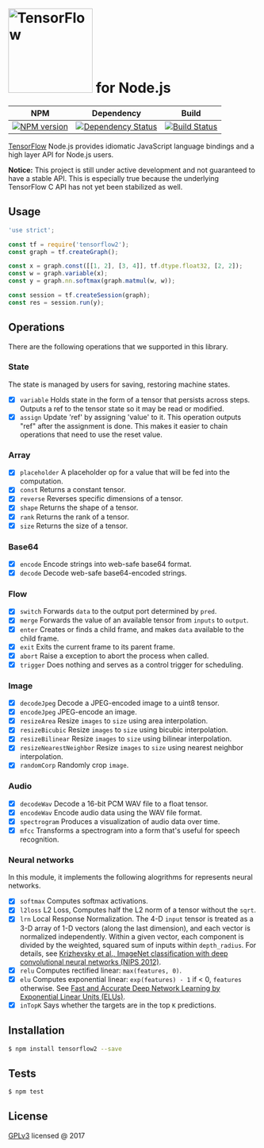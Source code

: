 # <img alt="TensorFlow" src="https://www.tensorflow.org/images/tf_logo_transp.png" width="170"/> for Node.js

| NPM | Dependency | Build |
|-----|------------|-------|
|[![NPM version][npm-image]][npm-url]|[![Dependency Status][david-image]][david-url]|[![Build Status][travis-image]][travis-url]|

[npm-image]: https://img.shields.io/npm/v/tensorflow2.svg?style=flat-square
[npm-url]: https://npmjs.org/package/tensorflow2
[travis-image]: https://img.shields.io/travis/yorkie/tensorflow-nodejs.svg?style=flat-square
[travis-url]: https://travis-ci.org/yorkie/tensorflow-nodejs
[david-image]: http://img.shields.io/david/yorkie/tensorflow-nodejs.svg?style=flat-square
[david-url]: https://david-dm.org/yorkie/tensorflow-nodejs

[TensorFlow](http://tensorflow.org) Node.js provides idiomatic JavaScript language
bindings and a high layer API for Node.js users.

**Notice:** This project is still under active development and not guaranteed to have a
stable API. This is especially true because the underlying TensorFlow C API has not yet
been stabilized as well.

## Usage

```js
'use strict';

const tf = require('tensorflow2');
const graph = tf.createGraph();

const x = graph.const([[1, 2], [3, 4]], tf.dtype.float32, [2, 2]);
const w = graph.variable(x);
const y = graph.nn.softmax(graph.matmul(w, w));

const session = tf.createSession(graph);
const res = session.run(y);
```

## Operations

There are the following operations that we supported in this library.

### State

The state is managed by users for saving, restoring machine states.

- [x] `variable` Holds state in the form of a tensor that persists across steps. Outputs a ref to the tensor state so it may be read or modified.
- [x] `assign` Update 'ref' by assigning 'value' to it. This operation outputs "ref" after the assignment is done. This makes it easier to chain operations that need to use the reset value.

### Array

- [x] `placeholder` A placeholder op for a value that will be fed into the computation.
- [x] `const` Returns a constant tensor.
- [x] `reverse` Reverses specific dimensions of a tensor.
- [x] `shape` Returns the shape of a tensor.
- [x] `rank` Returns the rank of a tensor.
- [x] `size` Returns the size of a tensor.

### Base64

- [x] `encode` Encode strings into web-safe base64 format.
- [x] `decode` Decode web-safe base64-encoded strings.

### Flow

- [x] `switch` Forwards `data` to the output port determined by `pred`.
- [x] `merge` Forwards the value of an available tensor from `inputs` to `output`.
- [x] `enter` Creates or finds a child frame, and makes `data` available to the child frame.
- [x] `exit` Exits the current frame to its parent frame.
- [x] `abort` Raise a exception to abort the process when called.
- [x] `trigger` Does nothing and serves as a control trigger for scheduling.

### Image

- [x] `decodeJpeg` Decode a JPEG-encoded image to a uint8 tensor.
- [x] `encodeJpeg` JPEG-encode an image.
- [x] `resizeArea` Resize `images` to `size` using area interpolation.
- [x] `resizeBicubic` Resize `images` to `size` using bicubic interpolation.
- [x] `resizeBilinear` Resize `images` to `size` using bilinear interpolation.
- [x] `resizeNearestNeighbor` Resize `images` to `size` using nearest neighbor interpolation.
- [x] `randomCorp` Randomly crop `image`.

### Audio

- [x] `decodeWav` Decode a 16-bit PCM WAV file to a float tensor.
- [x] `encodeWav` Encode audio data using the WAV file format.
- [x] `spectrogram` Produces a visualization of audio data over time.
- [x] `mfcc` Transforms a spectrogram into a form that's useful for speech recognition.

### Neural networks

In this module, it implements the following alogrithms for represents neural networks.

- [x] `softmax` Computes softmax activations.
- [x] `l2loss` L2 Loss, Computes half the L2 norm of a tensor without the `sqrt`.
- [x] `lrn` Local Response Normalization. The 4-D `input` tensor is treated as a 3-D array of 1-D vectors (along the last dimension), and each vector is normalized independently.  Within a given vector, each component is divided by the weighted, squared sum of inputs within `depth_radius`. For details, see [Krizhevsky et al., ImageNet classification with deep convolutional neural networks (NIPS 2012)](http://papers.nips.cc/paper/4824-imagenet-classification-with-deep-convolutional-neural-networks).
- [x] `relu` Computes rectified linear: `max(features, 0)`.
- [x] `elu` Computes exponential linear: `exp(features) - 1` if < 0, `features` otherwise. See [Fast and Accurate Deep Network Learning by Exponential Linear Units (ELUs)](http://arxiv.org/abs/1511.0728).
- [x] `inTopK` Says whether the targets are in the top `K` predictions.

## Installation

```sh
$ npm install tensorflow2 --save
```

## Tests

```sh
$ npm test
```

## License

[GPLv3](./LICENSE) licensed @ 2017
